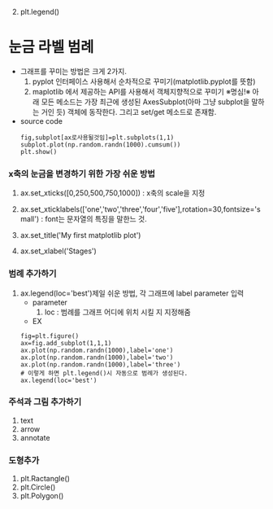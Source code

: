 
2. plt.legend()

# 눈금 라벨 범례

- 그래프를 꾸미는 방법은 크게 2가지.
    1. pyplot 인터페이스 사용해서 순차적으로 꾸미기(matplotlib.pyplot를 뜻함)
    2. maplotlib 에서 제공하는 API를 사용해서 객체지향적으로 꾸미기
※명심!※ 아래 모든 메소드는 가장 최근에 생성된 AxesSubplot(아마 그냥 subplot을 말하는 거인 듯) 객체에 동작한다. 그리고 set/get 메소드로 존재함.
- source code
    ```
    fig,subplot[ax로사용될것임]=plt.subplots(1,1)
    subplot.plot(np.random.randn(1000).cumsum())
    plt.show()
    ```

### x축의 눈금을 변경하기 위한 가장 쉬운 방법
1. ax.set_xticks([0,250,500,750,1000]) : x축의 scale을 지정

1. ax.set_xticklabels(['one','two','three','four','five'],rotation=30,fontsize='small') : font는 문자열의 특징을 말한느 것.

1. ax.set_title('My first matplotlib plot')

1. ax.set_xlabel('Stages')

### 범례 추가하기

1. ax.legend(loc='best')제일 쉬운 방법, 각 그래프에 label parameter 입력
    - parameter
        1. loc : 범례를 그래프 어디에 위치 시킬 지 지정해줌
    - EX
    ```
    fig=plt.figure()
    ax=fig.add_subplot(1,1,1)
    ax.plot(np.random.randn(1000),label='one')
    ax.plot(np.random.randn(1000),label='two')
    ax.plot(np.random.randn(1000),label='three')
    # 이렇게 하면 plt.legend()시 자동으로 범례가 생성된다.
    ax.legend(loc='best')
    ```

### 주석과 그림 추가하기
1. text
2. arrow
3. annotate


### 도형추가

1. plt.Ractangle()
2. plt.Circle()
3. plt.Polygon()
